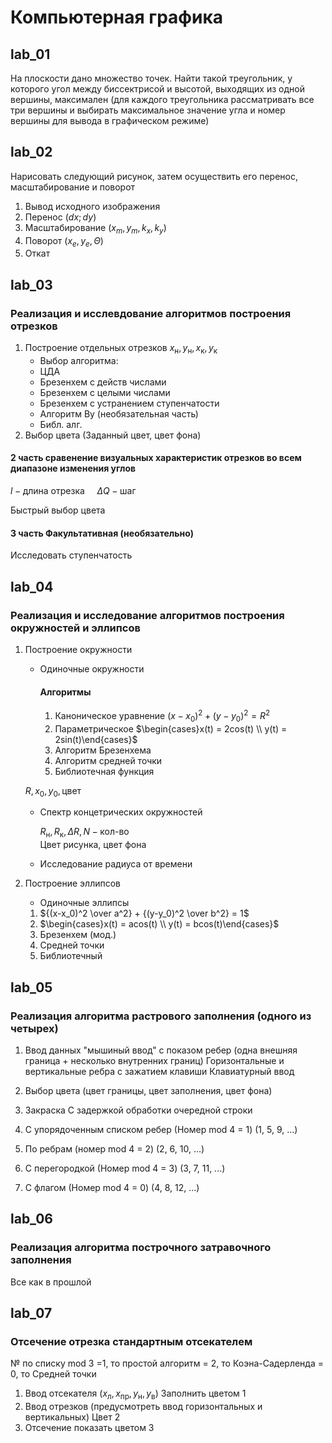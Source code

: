# Компьютерная графика

## lab_01

На плоскости дано множество точек. Найти такой треугольник, у которого угол между биссектрисой и высотой, выходящих из одной вершины, максимален (для каждого треугольника рассматривать все три вершины и выбирать максимальное значение угла и номер вершины для вывода в графическом режиме)

## lab_02

Нарисовать следующий рисунок, затем осуществить его перенос, масштабирование и поворот

1. Вывод исходного изображения
2. Перенос $`(dx;dy)`$
3. Масштабирование $`(x_m, y_m, k_x, k_y)`$
4. Поворот $`(x_e,y_e,\Theta)`$
5. Откат

## lab_03

### Реализация и исслевдование алгоритмов построения отрезков

1. Построение отдельных отрезков $`x_\text{н}, y_\text{н}, x_\text{к}, y_\text{к}`$
    * Выбор алгоритма:
    * ЦДА
    * Брезенхем с действ числами
    * Брезенхем с целыми числами
    * Брезенхем с устранением ступенчатости
    * Алгоритм Ву (необязательная часть) 
    * Библ. алг.
2. Выбор цвета (Заданный цвет, цвет фона)

#### 2 часть сравенение визуальных характеристик отрезков во всем диапазоне изменения углов

$`l - \text{длина отрезка}\ \ \ \ \ \Delta Q - \text{шаг}`$

Быстрый выбор цвета

#### 3 часть Факультативная (необязательно)

Исследовать ступенчатость

## lab_04

### Реализация и исследование алгоритмов построения окружностей и эллипсов

1. Построение окружности 

    * Одиночные окружности

        #### Алгоритмы

        1. Каноническое уравнение $`(x-x_0)^2 + (y-y_0)^2 = R^2`$
        2. Параметрическое $`\begin{cases}x(t) = 2cos(t) \\ y(t) = 2sin(t)\end{cases}`$
        3. Алгоритм Брезенхема
        4. Алгоритм средней точки
        5. Библиотечная функция

    $R, x_0, y_0, \text{цвет}$

    * Спектр концетрических окружностей

        $`R_\text{н},R_\text{к}, \Delta R, N - \text{кол-во}`$<br>
        Цвет рисунка, цвет фона

    * Исследование радиуса от времени

2. Построение эллипсов 

    * Одиночные эллипсы

    1. $`{(x-x_0)^2 \over a^2} + {(y-y_0)^2 \over b^2} = 1`$
    2. $`\begin{cases}x(t) = acos(t) \\ y(t) = bcos(t)\end{cases}`$
    3. Брезенхем (мод.)
    4. Средней точки
    5. Библиотечный

## lab_05

### Реализация алгоритма растрового заполнения (одного из четырех)

1. Ввод данных "мышиный ввод" с показом ребер (одна внешняя граница + несколько внутренних границ)
    Горизонтальные и вертикальные ребра с зажатием клавиши
    Клавиатурный ввод
2. Выбор цвета (цвет границы, цвет заполнения, цвет фона)
3. Закраска
    С задержкой обработки очередной строки



1. С упорядоченным списком ребер (Номер mod 4 = 1) (1, 5, 9, …)
2. По ребрам (номер mod 4 = 2) (2, 6, 10, ...)
3. С перегородкой (Номер mod 4 = 3) (3, 7, 11, ...)
4. С флагом (Номер mod 4 = 0) (4, 8, 12, ...)

## lab_06

### Реализация алгоритма построчного затравочного заполнения 

Все как в прошлой

## lab_07

### Отсечение отрезка стандартным отсекателем

№ по списку mod 3 
=1, то простой алгоритм
= 2, то Коэна-Садерленда
= 0, то Средней точки

1. Ввод отсекателя
    $`(x_\text{л}, x_\text{пр}, y_\text{н}, y_\text{в})`$
    Заполнить цветом 1
2. Ввод отрезков (предусмотреть ввод горизонтальных и вертикальных) Цвет 2
3. Отсечение показать цветом 3